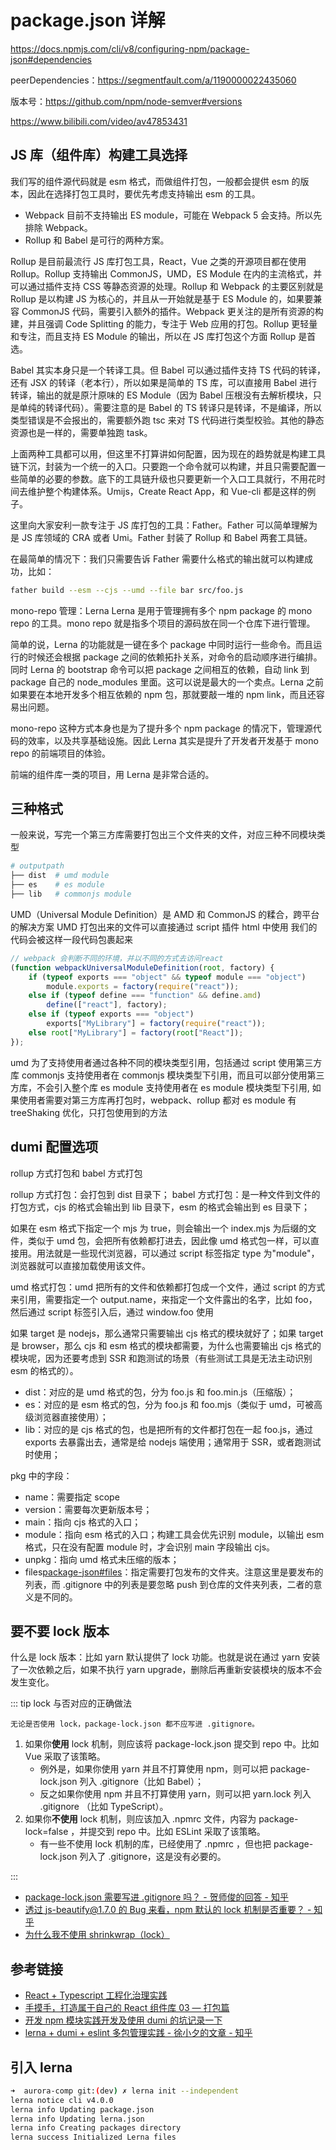 # package.json 详解

https://docs.npmjs.com/cli/v8/configuring-npm/package-json#dependencies

peerDependencies：https://segmentfault.com/a/1190000022435060

版本号：https://github.com/npm/node-semver#versions

https://www.bilibili.com/video/av47853431

## JS 库（组件库）构建工具选择

我们写的组件源代码就是 esm 格式，而做组件打包，一般都会提供 esm 的版本，因此在选择打包工具时，要优先考虑支持输出 esm 的工具。

- Webpack 目前不支持输出 ES module，可能在 Webpack 5 会支持。所以先排除 Webpack。
- Rollup 和 Babel 是可行的两种方案。

Rollup 是目前最流行 JS 库打包工具，React，Vue 之类的开源项目都在使用 Rollup。Rollup 支持输出 CommonJS，UMD，ES Module 在内的主流格式，并可以通过插件支持 CSS 等静态资源的处理。Rollup 和 Webpack 的主要区别就是 Rollup 是以构建 JS 为核心的，并且从一开始就是基于 ES Module 的，如果要兼容 CommonJS 代码，需要引入额外的插件。Webpack 更关注的是所有资源的构建，并且强调 Code Splitting 的能力，专注于 Web 应用的打包。Rollup 更轻量和专注，而且支持 ES Module 的输出，所以在 JS 库打包这个方面 Rollup 是首选。

Babel 其实本身只是一个转译工具。但 Babel 可以通过插件支持 TS 代码的转译，还有 JSX 的转译（老本行），所以如果是简单的 TS 库，可以直接用 Babel 进行转译，输出的就是原汁原味的 ES Module（因为 Babel 压根没有去解析模块，只是单纯的转译代码）。需要注意的是 Babel 的 TS 转译只是转译，不是编译，所以类型错误是不会报出的，需要额外跑 tsc 来对 TS 代码进行类型校验。其他的静态资源也是一样的，需要单独跑 task。

上面两种工具都可以用，但这里不打算讲如何配置，因为现在的趋势就是构建工具链下沉，封装为一个统一的入口。只要跑一个命令就可以构建，并且只需要配置一些简单的必要的参数。底下的工具链升级也只要更新一个入口工具就行，不用花时间去维护整个构建体系。Umijs，Create React App，和 Vue-cli 都是这样的例子。

这里向大家安利一款专注于 JS 库打包的工具：Father。Father 可以简单理解为是 JS 库领域的 CRA 或者 Umi。Father 封装了 Rollup 和 Babel 两套工具链。

在最简单的情况下：我们只需要告诉 Father 需要什么格式的输出就可以构建成功，比如：

```bash
father build --esm --cjs --umd --file bar src/foo.js
```

mono-repo 管理：Lerna
Lerna 是用于管理拥有多个 npm package 的 mono repo 的工具。mono repo 就是指多个项目的源码放在同一个仓库下进行管理。

简单的说，Lerna 的功能就是一键在多个 package 中同时运行一些命令。而且运行的时候还会根据 package 之间的依赖拓扑关系，对命令的启动顺序进行编排。同时 Lerna 的 bootstrap 命令可以把 package 之间相互的依赖，自动 link 到 package 自己的 node_modules 里面。这可以说是最大的一个卖点。Lerna 之前如果要在本地开发多个相互依赖的 npm 包，那就要敲一堆的 npm link，而且还容易出问题。

mono-repo 这种方式本身也是为了提升多个 npm package 的情况下，管理源代码的效率，以及共享基础设施。因此 Lerna 其实是提升了开发者开发基于 mono repo 的前端项目的体验。

前端的组件库一类的项目，用 Lerna 是非常合适的。

## 三种格式

一般来说，写完一个第三方库需要打包出三个文件夹的文件，对应三种不同模块类型

```bash
# outputpath
├── dist  # umd module
├── es    # es module
├── lib   # commonjs module
```

UMD（Universal Module Definition）是 AMD 和 CommonJS 的糅合，跨平台的解决方案
UMD 打包出来的文件可以直接通过 script 插件 html 中使用
我们的代码会被这样一段代码包裹起来

```js
// webpack 会判断不同的环境，并以不同的方式去访问react
(function webpackUniversalModuleDefinition(root, factory) {
	if (typeof exports === "object" && typeof module === "object")
		module.exports = factory(require("react"));
	else if (typeof define === "function" && define.amd)
		define(["react"], factory);
	else if (typeof exports === "object")
		exports["MyLibrary"] = factory(require("react"));
	else root["MyLibrary"] = factory(root["React"]);
});
```

umd 为了支持使用者通过各种不同的模块类型引用，包括通过 script 使用第三方库
commonjs 支持使用者在 commonjs 模块类型下引用，而且可以部分使用第三方库，不会引入整个库
es module 支持使用者在 es module 模块类型下引用, 如果使用者需要对第三方库再打包时，webpack、rollup 都对 es module 有 treeShaking 优化，只打包使用到的方法

## dumi 配置选项

rollup 方式打包和 babel 方式打包

rollup 方式打包：会打包到 dist 目录下；
babel 方式打包：是一种文件到文件的打包方式，cjs 的格式会输出到 lib 目录下，esm 的格式会输出到 es 目录下；

如果在 esm 格式下指定一个 mjs 为 true，则会输出一个 index.mjs 为后缀的文件，类似于 umd 包，会把所有依赖都打进去，因此像 umd 格式包一样，可以直接用。用法就是一些现代浏览器，可以通过 script 标签指定 type 为"module"，浏览器就可以直接加载使用该文件。

umd 格式打包：umd 把所有的文件和依赖都打包成一个文件，通过 script 的方式来引用，需要指定一个 output.name，来指定一个文件露出的名字，比如 foo，然后通过 script 标签引入后，通过 window.foo 使用

如果 target 是 nodejs，那么通常只需要输出 cjs 格式的模块就好了；如果 target 是 browser，那么 cjs 和 esm 格式的模块都需要，为什么也需要输出 cjs 格式的模块呢，因为还要考虑到 SSR 和跑测试的场景（有些测试工具是无法主动识别 esm 的格式的）。

- dist：对应的是 umd 格式的包，分为 foo.js 和 foo.min.js（压缩版）；
- es：对应的是 esm 格式的包，分为 foo.js 和 foo.mjs（类似于 umd，可被高级浏览器直接使用）；
- lib：对应的是 cjs 格式的包，也是把所有的文件都打包在一起 foo.js，通过 exports 去暴露出去，通常是给 nodejs 端使用；通常用于 SSR，或者跑测试时使用；

pkg 中的字段：

- name：需要指定 scope
- version：需要每次更新版本号；
- main：指向 cjs 格式的入口；
- module：指向 esm 格式的入口；构建工具会优先识别 module，以输出 esm 格式，只在没有配置 module 时，才会识别 main 字段输出 cjs。
- unpkg：指向 umd 格式未压缩的版本；
- files[package-json#files](https://docs.npmjs.com/cli/v8/configuring-npm/package-json#files)：指定需要打包发布的文件夹。注意这里是要发布的列表，而 .gitignore 中的列表是要忽略 push 到仓库的文件夹列表，二者的意义是不同的。

## 要不要 lock 版本

什么是 lock 版本：比如 yarn 默认提供了 lock 功能。也就是说在通过 yarn 安装了一次依赖之后，如果不执行 yarn upgrade，删除后再重新安装模块的版本不会发生变化。

::: tip lock 与否对应的正确做法

`无论是否使用 lock，package-lock.json 都不应写进 .gitignore。`

1.  如果你**使用** lock 机制，则应该将 package-lock.json 提交到 repo 中。比如 Vue 采取了该策略。
    - 例外是，如果你使用 yarn 并且不打算使用 npm，则可以把 package-lock.json 列入 .gitignore（比如 Babel）；
    - 反之如果你使用 npm 并且不打算使用 yarn，则可以把 yarn.lock 列入 .gitignore （比如 TypeScript）。
2.  如果你**不使用** lock 机制，则应该加入 .npmrc 文件，内容为 package-lock=false ，并提交到 repo 中。比如 ESLint 采取了该策略。
    - 有一些不使用 lock 机制的库，已经使用了 .npmrc ，但也把 package-lock.json 列入了 .gitignore，这是没有必要的。

:::

- [package-lock.json 需要写进 .gitignore 吗？ - 贺师俊的回答 - 知乎](https://www.zhihu.com/question/264560841/answer/286682428)
- [透过 js-beautify@1.7.0 的 Bug 来看，npm 默认的 lock 机制是否重要？ - 知乎](https://www.zhihu.com/question/65536076)
- [为什么我不使用 shrinkwrap（lock）](https://zhuanlan.zhihu.com/p/22934066)

## 参考链接

- [React + Typescript 工程化治理实践](https://zhuanlan.zhihu.com/p/91754525)
- [手摸手，打造属于自己的 React 组件库 03 — 打包篇](https://juejin.cn/post/6844904054351462413)
- [开发 npm 模块实践开发及使用 dumi 的坑记录一下](https://blog.csdn.net/weixin_44070105/article/details/119377295)
- [lerna + dumi + eslint 多包管理实践 - 徐小夕的文章 - 知乎](https://zhuanlan.zhihu.com/p/417555553)

## 引入 lerna

```bash
➜  aurora-comp git:(dev) ✗ lerna init --independent
lerna notice cli v4.0.0
lerna info Updating package.json
lerna info Updating lerna.json
lerna info Creating packages directory
lerna success Initialized Lerna files
```
